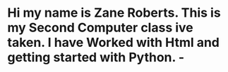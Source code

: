 # Hi my name is Zane Roberts. This is my Second Computer class ive taken. I have Worked with Html and getting started with Python.  -
